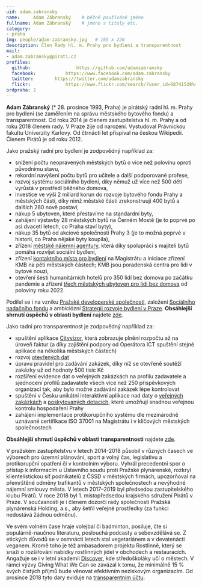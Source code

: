 ```yaml
---
uid: adam.zabransky
name:     Adam Zábranský  	# běžně používáné jméno
fullname: Adam Zábranský  	# jméno s tituly etc.
category:
- praha
img: people/adam-zabransky.jpg   # 165 x 220
description: Člen Rady hl. m. Prahy pro bydlení a transparentnost             	# kratký popis, max 160 znaků
mail:
- adam.zabransky@pirati.cz
profiles:
  github:                 https://github.com/adamzabransky
  facebook: 		  https://www.facebook.com/adam.zabransky
  twitter: 		  https://twitter.com/adamzabransky
  flickr:     		  https://www.flickr.com/search/?user_id=68741528%40N03&sort=date-taken-desc&view_all=1&text=adam%20z%C3%A1bransk%C3%BD
ordpraha: 2
---
```


**Adam Zábranský** (* 28. prosince 1993, Praha) je pirátský radní hl. m. Prahy pro bydlení (se zaměřením na správu městského bytového fondu) a transparentnost. Od roku 2014 je členem zastupitelstva hl. m. Prahy a od roku 2018 členem rady. V Praze žije od narození. Vystudoval Právnickou fakultu Univerzity Karlovy. Od čtrnácti let přispíval na českou Wikipedii. Členem Pirátů je od roku 2012.

Jako pražský radní pro bydlení je zodpovědný například za:

- snížení počtu neopravených městských bytů o více než polovinu oproti původnímu stavu,
- rekordní navýšení počtu bytů pro učitele a další podporované profese,
- rozvoj systému sociálního bydlení, díky němuž už více než 500 dětí vyrůstá v prostředí běžného domova,
- investice ve výši 2 miliard korun do rozvoje bytového fondu Prahy a městských částí, díky nimž městské části zrekonstruují 400 bytů a dalších 280 nově postaví,
- nákup 5 ubytoven, které přestavíme na standardní byty,
- zahájení výstavby 28 městských bytů na Černém Mostě (je to poprvé po asi dvaceti letech, co Praha staví byty),
- nákup 35 bytů od akciové společnosti Prahy 3 (je to možná poprvé v historii, co Praha nějaké byty koupila),
- zřízení [městské nájemní agentury](https://najemniagentura.praha.eu/), která díky spolupráci s majiteli bytů pomáhá rozvíjet sociální bydlení,
- zřízení [kontaktního místa pro bydlení](https://www.praha.eu/jnp/cz/o_meste/zivot_v_praze/bydleni/kontakty/kontaktni_misto_pro_bydleni_pri.html) na Magistrátu a iniciace zřízení KMB na pěti městských částech; KMB jsou poradenská centra pro lidi v bytové nouzi,
- otevření šesti humanitárních hotelů pro 350 lidí bez domova po začátku pandemie a zřízení [třech městských ubytoven pro lidi bez domova](https://www.praha.eu/jnp/cz/o_meste/magistrat/tiskovy_servis/tiskove_zpravy/prazsti_radni_schvalili_zrizeni_novych.html) od poloviny roku 2022.

Podílel se i na vzniku [Pražské developerské společnosti](https://pdspraha.eu/), založení [Sociálního nadačního fondu](https://www.praha.eu/jnp/cz/o_meste/zivot_v_praze/zdravotni_a_socialni_oblast/praha_spousti_mestsky_socialni_nadacni.html) a ambiciózní [Strategii rozvoje bydlení v Praze](https://iprpraha.cz/uploads/assets/dokumenty/strategie_rozvoje_bydleni.pdf). **Obsáhlejší shrnutí úspěchů v oblasti bydlení** najdete [zde](https://drive.google.com/file/d/1pVEMuwUaq8pxJrVBQSGPJyVCKUkl--Wc/view).

Jako radní pro transparentnost je zodpovědný například za:

- spuštění aplikace [Cityvizor](https://cityvizor.praha.eu/), která zobrazuje plnění rozpočtu až na úroveň faktur (a díky zajištění podpory od Operátora ICT spuštění stejné aplikace na několika městských částech)
- rozvoj [otevřených dat](https://opendata.praha.eu/organization/magistrat)
- úpravu pravidel pro zadávání zakázek, díky níž se otevřeně soutěží zakázky už od hodnoty 500 tisíc Kč
- rozšíření evidence dat o veřejných zakázkách na profilu zadavatele a sjednocení profilů zadavatele všech více než 250 příspěvkových organizací tak, aby bylo možné zadávání zakázek lépe kontrolovat
- spuštění v Česku unikátní interaktivní aplikace nad daty o [veřejných zakázkách](https://golemio.cz/data/verejne-zakazky#section-2) a [poskytovaných dotacích](https://golemio.cz/data/dotace), které umožňují snadnou veřejnou kontrolu hospodaření Prahy
- zahájení implementace protikorupčního systému dle mezinárodně uznávané certifikace ISO 37001 na Magistrátu i v klíčových městských společnostech

**Obsáhlejší shrnutí úspěchů v oblasti transparentnosti** najdete [zde](https://drive.google.com/file/d/1AakhoCGEdeNJipit44yrviWgyAWF-v6c/view?usp=sharing).

V pražském zastupitelstvu v letech 2014-2018 působil v různých časech ve výborech pro územní plánování, sport a volný čas, legislativu a protikorupční opatření či v kontrolním výboru. Vyhrál precedentní spor o přístup k informacím u Ústavního soudu proti Pražské plynárenské, rozkryl klientelistickou síť podnikatelů z ČSSD v městských firmách, upozorňoval na přemrštěné odměny trafikantů v městských společnostech a nevýhodné nájemní smlouvy města. V letech 2017–2019 byl předsedou zastupitelského klubu Pirátů. V roce 2018 byl 1. místopředsedou krajského sdružení Pirátů v Praze. V současnosti je i členem dozorčí rady společnosti Pražská plynárenská Holding, a.s., aby šetřil veřejné prostředky (za funkci nedostává žádnou odměnu).

Ve svém volném čase hraje volejbal či badminton, posiluje, čte si populárně-naučnou literaturu, poslouchá podcasty a sebevzdělává se. Z etických důvodů se v osmnácti letech stal vegetariánem a v devatenácti veganem. Kromě toho je též ambasadorem projektu Rostlinně, který se snaží o rozšiřování nabídky rostlinných jídel v obchodech a restauracích. Angažuje se i v letní akademii [Discover](https://discover.sk/cs/), kde středoškoláky učí o městech. V rámci výzvy Giving What We Can se zavázal k tomu, že minimálně 15 % svých čistých příjmů bude věnovat efektivním neziskovým organizacím. Od prosince 2018 tyto dary eviduje na [transparentním účtu](https://ib.fio.cz/ib/transparent?a=2001536252).
